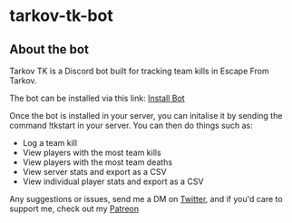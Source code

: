# tarkov-tk-bot

## About the bot

Tarkov TK is a Discord bot built for tracking team kills in Escape From Tarkov.

The bot can be installed via this link: <a href="https://discordapp.com/oauth2/authorize?client_id=686242341442289737&scope=bot" target="_blank">Install Bot</a>

Once the bot is installed in your server, you can initalise it by sending the command !tkstart in your server. You can then do things such as:

- Log a team kill
- View players with the most team kills
- View players with the most team deaths
- View server stats and export as a CSV
- View individual player stats and export as a CSV

Any suggestions or issues, send me a DM on <a href="https://twitter.com/KyleShepherdDev" target="_blank">Twitter</a>, and if you'd care to support me, check out my <a href="http://patreon.com/tarkovtk" target="_blank">Patreon</a>

